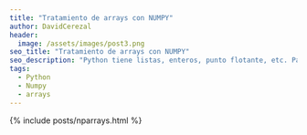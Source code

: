 ```yaml
---
title: "Tratamiento de arrays con NUMPY"
author: DavidCerezal
header:
  image: /assets/images/post3.png
seo_title: "Tratamiento de arrays con NUMPY"
seo_description: "Python tiene listas, enteros, punto flotante, etc. Para cálculo numérico necesitamos más, allí aparece ... Numpy!"  
tags: 
  - Python
  - Numpy
  - arrays
---
```

{% include posts/nparrays.html %}
